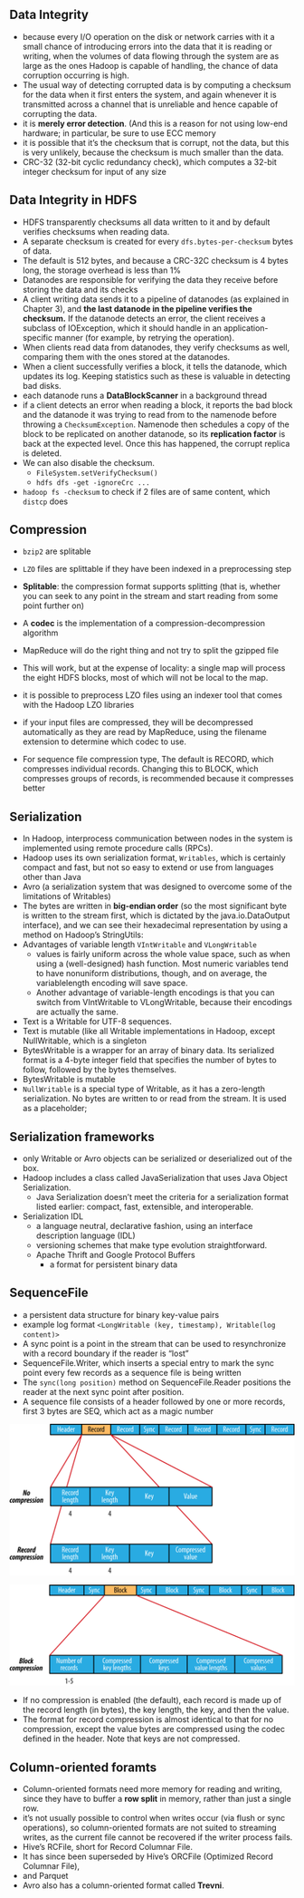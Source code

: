 

## Data Integrity

* because every I/O operation on the disk or network carries with it a small chance of introducing errors into the data that it is reading or writing, when the volumes of data flowing through the system are as large as the ones Hadoop is capable of handling, the chance of data corruption occurring is high.
* The usual way of detecting corrupted data is by computing a checksum for the data when it first enters the system, and again whenever it is transmitted across a channel that is unreliable and hence capable of corrupting the data.
* it is **merely error detection**. (And this is a reason for not using low-end hardware; in particular, be sure to use ECC memory
* it is possible that it’s the checksum that is corrupt, not the data, but this is very unlikely, because the checksum is much smaller than the data.
* CRC-32 (32-bit cyclic redundancy check), which computes a 32-bit integer checksum for input of any size


## Data Integrity in HDFS

* HDFS transparently checksums all data written to it and by default verifies checksums when reading data.
* A separate checksum is created for every `dfs.bytes-per-checksum` bytes of data. 
* The default is 512 bytes, and because a CRC-32C checksum is 4 bytes long, the storage overhead is less than 1%
* Datanodes are responsible for verifying the data they receive before storing the data and its checks
* A client writing data sends it to a pipeline of datanodes (as explained in Chapter 3), and **the last datanode in the pipeline verifies the checksum.** If the datanode detects an error, the client receives a subclass of IOException, which it should handle in an application-specific manner (for example, by retrying the operation).
* When clients read data from datanodes, they verify checksums as well, comparing them with the ones stored at the datanodes.
* When a client successfully verifies a block, it tells the datanode, which updates its log. Keeping statistics such as these is valuable in detecting bad disks.
* each datanode runs a **DataBlockScanner** in a background thread
* if a client detects an error when reading a block, it reports the bad block and the datanode it was trying to read from to the namenode before throwing a `ChecksumException`. Namenode then schedules a copy of the block to be replicated on another datanode, so its **replication factor** is back at the expected level. Once this has happened, the corrupt replica is deleted.
* We can also disable the checksum.
    * `FileSystem.setVerifyChecksum()`
    * `hdfs dfs -get -ignoreCrc ...`
* `hadoop fs -checksum` to check if 2 files are of same content, which `distcp` does



## Compression

* `bzip2` are splitable
* `LZO` files are splittable if they have been indexed in a preprocessing step
* **Splitable**: the compression format supports splitting (that is, whether you can seek to any point in the stream and start reading from some point further on)
* A **codec** is the implementation of a compression-decompression algorithm



* MapReduce will do the right thing and not try to split the gzipped file
* This will work, but at the expense of locality: a single map will process the eight HDFS blocks, most of which will not be local to the map.
* it is possible to preprocess LZO files using an indexer tool that comes with the Hadoop LZO libraries
* if your input files are compressed, they will be decompressed automatically as they are read by MapReduce, using the filename extension to determine which codec to use.


* For sequence file compression type, The default is RECORD, which compresses individual records. Changing this to BLOCK, which compresses groups of records, is recommended because it compresses better



## Serialization

* In Hadoop, interprocess communication between nodes in the system is implemented using remote procedure calls (RPCs).
* Hadoop uses its own serialization format, `Writables`, which is certainly compact and fast, but not so easy to extend or use from languages other than Java
* Avro (a serialization system that was designed to overcome some of the limitations of Writables)
* The bytes are written in **big-endian order** (so the most significant byte is written to the stream first, which is dictated by the java.io.DataOutput interface), and we can see their hexadecimal representation by using a method on Hadoop’s StringUtils:
* Advantages of variable length `VIntWritable` and `VLongWritable`
    * values is fairly uniform across the whole value space, such as when using a (well-designed) hash function. Most numeric variables tend to have nonuniform distributions, though, and on average, the variablelength encoding will save space. 
    * Another advantage of variable-length encodings is that you can switch from VIntWritable to VLongWritable, because their encodings are actually the same.
* Text is a Writable for UTF-8 sequences. 
* Text is mutable (like all Writable implementations in Hadoop, except NullWritable, which is a singleton
* BytesWritable is a wrapper for an array of binary data. Its serialized format is a 4-byte integer field that specifies the number of bytes to follow, followed by the bytes themselves.
* BytesWritable is mutable
* `NullWritable` is a special type of Writable, as it has a zero-length serialization. No bytes are written to or read from the stream. It is used as a placeholder;



## Serialization frameworks

* only Writable or Avro objects can be serialized or deserialized out of the box.
* Hadoop includes a class called JavaSerialization that uses Java Object Serialization.
    * Java Serialization doesn’t meet the criteria for a serialization format listed earlier: compact, fast, extensible, and interoperable.
* Serialization IDL
    * a language neutral, declarative fashion, using an interface description language (IDL)
    * versioning schemes that make type evolution straightforward.
    * Apache Thrift and Google Protocol Buffers
        * a format for persistent binary data
        
        
## SequenceFile

* a persistent data structure for binary key-value pairs
* example log format `<LongWritable (key, timestamp), Writable(log content)>`
* A sync point is a point in the stream that can be used to resynchronize with a record boundary if the reader is “lost”
* SequenceFile.Writer, which inserts a special entry to mark the sync point every few records as a sequence file is being written
* The `sync(long position)` method on SequenceFile.Reader positions the reader at the next sync point after position.
* A sequence file consists of a header followed by one or more records, first 3 bytes are SEQ, which act as a magic number

![](.README_io_images/sequencefile_structure.png)

![](.README_io_images/sequencefile_structure_block_compression.png)
* If no compression is enabled (the default), each record is made up of the record length (in bytes), the key length, the key, and then the value.
* The format for record compression is almost identical to that for no compression, except the value bytes are compressed using the codec defined in the header. Note that keys are not compressed.


## Column-oriented foramts

* Column-oriented formats need more memory for reading and writing, since they have to buffer a **row split** in memory, rather than just a single row.
* it’s not usually possible to control when writes occur (via flush or sync operations), so column-oriented formats are not suited to streaming writes, as the current file cannot be recovered if the writer process fails.
* Hive’s RCFile, short for Record Columnar File. 
* It has since been superseded by Hive’s ORCFile (Optimized Record Columnar File), 
* and Parquet
* Avro also has a column-oriented format called **Trevni**.

